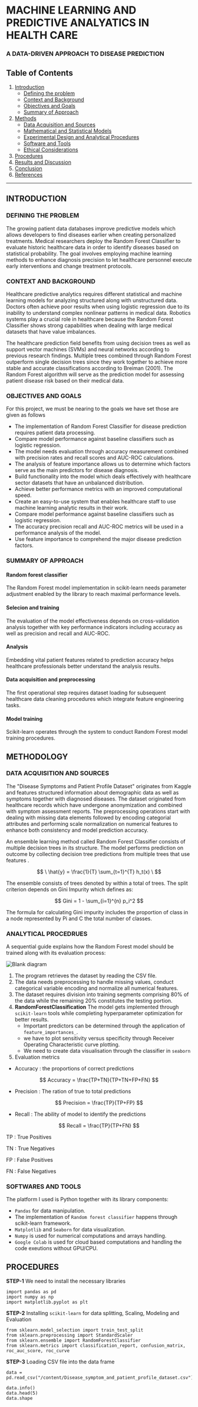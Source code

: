  # MACHINE LEARNING AND PREDICTIVE ANALYATICS IN HEALTH CARE
### A DATA-DRIVEN APPROACH TO DISEASE PREDICTION
## Table of Contents  
1. [Introduction](#introduction)  
   - [Defining the problem](#Defining-the-problem)  
   - [Context and Background](#context-and-background)  
   - [Objectives and Goals](#objectives-and-goals)  
   - [Summary of Approach](#summary-of-approach)  
2. [Methods](#methods)  
   - [Data Acquisition and Sources](#data-acquisition-and-sources)  
   - [Mathematical and Statistical Models](#mathematical-and-statistical-models)  
   - [Experimental Design and Analytical Procedures](#experimental-design-and-analytical-procedures)  
   - [Software and Tools](#software-and-tools)  
   - [Ethical Considerations](#ethical-considerations) 
3. [Procedures](Procedures)
4. [Results and Discussion](#results-and-discussion)
5. [Conclusion](#conclusion)  
6. [References](#references) 


---

## INTRODUCTION
### DEFINING THE PROBLEM

The growing patient data databases improve predictive models which allows developers to find diseases earlier when creating personalized treatments. Medical researchers deploy the Random Forest Classifier to evaluate historic healthcare data in order to identify diseases based on statistical probability. 
The goal involves employing machine learning methods to enhance diagnosis precision to let healthcare personnel execute early interventions and change treatment protocols.

### CONTEXT AND BACKGROUND

Healthcare predictive analytics requires different statistical and machine learning models for analyzing structured along with unstructured data. Doctors often achieve poor results when using logistic regression due to its inability to understand complex nonlinear patterns in medical data.
Robotics systems play a crucial role in healthcare because the Random Forest Classifier shows strong capabilities when dealing with large medical datasets that have value imbalances.

The healthcare prediction field benefits from using decision trees as well as support vector machines (SVMs) and neural networks according to previous research findings. 
Multiple trees combined through Random Forest outperform single decision trees since they work together to achieve more stable and accurate classifications according to Breiman (2001). The Random Forest algorithm will serve as the prediction model for assessing patient disease risk based on their medical data.

### OBJECTIVES AND GOALS

For this project, we must be nearing to the goals we have set those are given as follows

- The implementation of Random Forest Classifier for disease prediction requires patient data processing.
- Compare model performance against baseline classifiers such as logistic regression.
- The model needs evaluation through accuracy measurement combined with precision rates and recall scores and AUC-ROC calculations.
- The analysis of feature importance allows us to determine which factors serve as the main predictors for disease diagnosis.
- Build functionality into the model which deals effectively with healthcare sector datasets that have an unbalanced distribution.
- Achieve better performance metrics with an improved computational speed.
- Create an easy-to-use system that enables healthcare staff to use machine learning analytic results in their work.
- Compare model performance against baseline classifiers such as logistic regression.
- The accuracy precision recall and AUC-ROC metrics will be used in a performance analysis of the model.
- Use feature importance to comprehend the major disease prediction factors.

### SUMMARY OF APPROACH

#### Random forest classifier
The Random Forest model implementation in scikit-learn needs parameter adjustment enabled by the library to reach maximal performance levels.

#### Selecion and training 
The evaluation of the model effectiveness depends on cross-validation analysis together with key performance indicators including accuracy as well as precision and recall and AUC-ROC.

#### Analysis
Embedding vital patient features related to prediction accuracy helps healthcare professionals better understand the analysis results.

#### Data acquisition and preprocessing 
The first operational step requires dataset loading for subsequent healthcare data cleaning procedures which integrate feature engineering tasks.

#### Model training
Scikit-learn operates through the system to conduct Random Forest model training procedures.


## METHODOLOGY

### DATA ACQUISITION AND SOURCES

The "Disease Symptoms and Patient Profile Dataset" originates from Kaggle and features structured information about demographic data as well as symptoms together with diagnosed diseases. The dataset originated from healthcare records which have undergone anonymization and combined with symptom assessment reports. The preprocessing operations start with dealing with missing data elements followed by encoding categorial attributes and performing scale normalization on numerical features to enhance both consistency and model prediction accuracy.

An ensemble learning method called Random Forest Classifier consists of multiple decision trees in its structure. The model performs prediction on outcome  by collecting decision tree predictions from multiple trees that use features .

$$
\
\hat{y} = \frac{1}{T} \sum_{t=1}^{T} h_t(x)
\
$$

The ensemble consists of trees denoted by  within a total of  trees. The split criterion depends on Gini Impurity which defines as:

$$
Gini = 1 - \sum_{i=1}^{n} p_i^2
$$

The formula for calculating Gini impurity includes the proportion of class  in a node represented by Pi and C the total number of classes.

### ANALYTICAL PROCEDRUES 

A sequential guide explains how the Random Forest model should be trained along with its evaluation process:


![Blank diagram](https://github.com/user-attachments/assets/b60a6a6f-bd6b-4d01-869d-5ead42775e95)


1. The program retrieves the dataset by reading the CSV file.
2. The data needs preprocessing to handle missing values, conduct categorical variable encoding and normalize all numerical features.
3. The dataset requires division into training segments comprising 80% of the data while the remaining 20% constitutes the testing portion.
4. **RandomForestClassification** The model gets implemented through `scikit-learn` tools while completing hyperparameter optimization for better results.
    - Important predictors can be determined through the application of `feature_importances_`.
    - we have to plot sensitivity versus specificity through Receiver Operating Characteristic curve plotting.
    - We need to create data visualisation through the classifier in `seaborn`
5. Evaluation metrics
- Accuracy : the proportions of correct predictions

$$ 
Accuracy = \frac{TP+TN}{TP+TN+FP+FN}
$$

   - Precision : The ration of true to total predictions

$$
Precision = \frac{TP}{TP+FP}
$$

   - Recall : The ability of model to identify the predictions

$$
Recall = \frac{TP}{TP+FN}
$$
 
TP : True Positives

TN : True Negatives 

FP : False Positives

FN : False Negatives
   
### SOFTWARES AND TOOLS

The platform I used is Python together with its library components:

- `Pandas` for data manipulation.
- The implementation of `Random forest classifier` happens through scikit-learn framework.
- `Matplotlib` and `Seaborn` for data visualization.
- `Numpy` is used for numerical computations and arrays handling.
- `Google Colab` is used for cloud based computations and handling the code exeutions without GPU/CPU.

## PROCEDURES
**STEP-1** We need to install the necessary libraries
```
import pandas as pd
import numpy as np
import matplotlib.pyplot as plt

```
**STEP-2** Installing `scikit-learn` for data splitting, Scaling, Modeling and Evaluation
```
from sklearn.model_selection import train_test_split
from sklearn.preprocessing import StandardScaler
from sklearn.ensemble import RandomForestClassifier
from sklearn.metrics import classification_report, confusion_matrix, roc_auc_score, roc_curve
```
**STEP-3** Loading CSV file into the data frame
```
data = pd.read_csv("/content/Disease_symptom_and_patient_profile_dataset.csv")
```
```
data.info()
data.head(5)
data.shape
```
